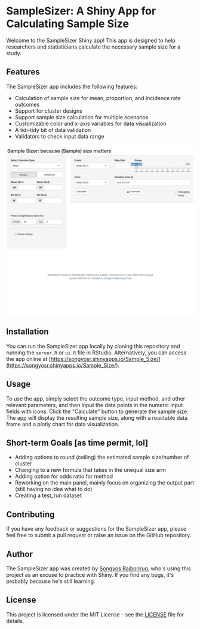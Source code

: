 # SampleSizer: A Shiny App for Calculating Sample Size 

Welcome to the SampleSizer Shiny app! This app is designed to help researchers and statisticians calculate the necessary sample size for a study.

## Features

The SampleSizer app includes the following features:

- Calculation of sample size for mean, proportion, and incidence rate outcomes
- Support for cluster designs
- Support sample size calculation for multiple scenarios 
- Customizable color and x-axis variables for data visualization
- A tidi-tidy bit of data validation
- Validators to check input data range

![SampleSizer in action](fig/example_v0.2.0_alpha.gif)

## Installation

You can run the SampleSizer app locally by cloning this repository and running the `server.R` or `ui.R` file in RStudio. Alternatively, you can access the app online at [https://songyosr.shinyapps.io/Sample_Size/](https://songyosr.shinyapps.io/Sample_Size/).

## Usage

To use the app, simply select the outcome type, input method, and other relevant parameters, and then input the data points in the numeric input fields with icons. Click the "Calculate" button to generate the sample size. The app will display the resulting sample size, along with a reactable data frame and a plotly chart for data visualization.

## Short-term Goals [as time permit, lol]

- Adding options to round (ceiling) the estimated sample size/number of cluster
- Changing to a new formula that takes in the unequal size arm
- Adding option for odds ratio for method
- Reworking on the main panel, mainly focus on organizing the output part (still having no idea what to do)
- Creating a test_run dataset

## Contributing

If you have any feedback or suggestions for the SampleSizer app, please feel free to submit a pull request or raise an issue on the GitHub repository.

## Author

The SampleSizer app was created by [Songyos Rajborirug](https://github.com/songyosr), who's using this project as an excuse to practice with Shiny. If you find any bugs, it's probably because he's still learning.

## License

This project is licensed under the MIT License - see the [LICENSE](LICENSE) file for details.

